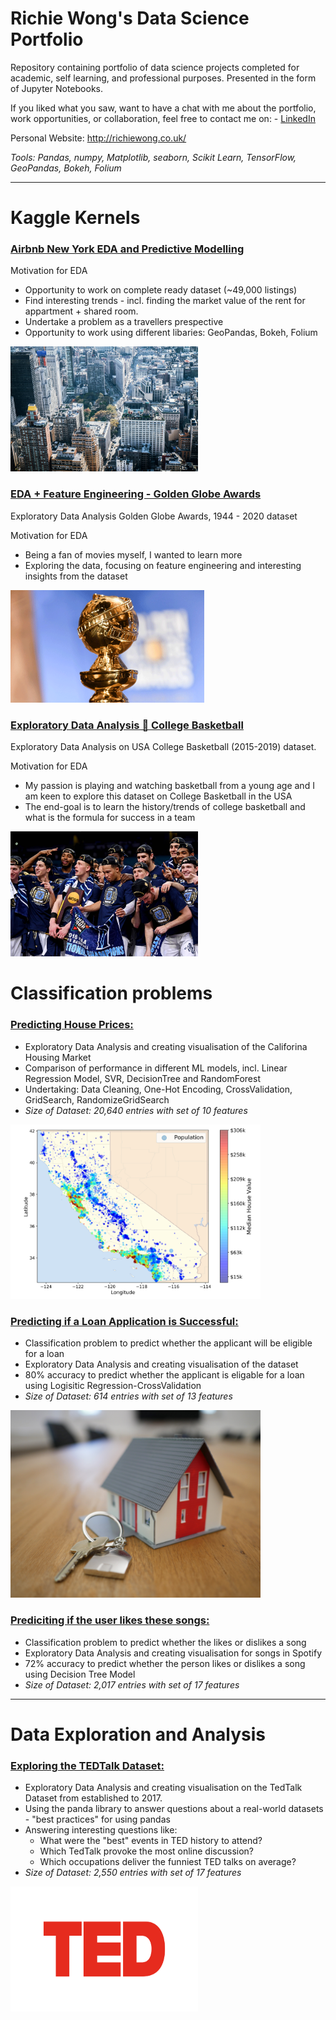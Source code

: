 # Richie Wong's Data Science Portfolio
Repository containing portfolio of data science projects completed for academic, self learning, and professional purposes. Presented in the form of Jupyter Notebooks.

If you liked what you saw, want to have a chat with me about the portfolio, work opportunities, or collaboration, feel free to contact me on: - [LinkedIn](https://www.linkedin.com/in/richieone/)

Personal Website: http://richiewong.co.uk/

_Tools: Pandas, numpy, Matplotlib, seaborn, Scikit Learn, TensorFlow, GeoPandas, Bokeh, Folium_

---

# Kaggle Kernels

### [Airbnb New York EDA and Predictive Modelling](https://www.kaggle.com/richieone13/airbnb-new-york-eda-and-predictive-modelling)

Motivation for EDA
* Opportunity to work on complete ready dataset (~49,000 listings)
* Find interesting trends - incl. finding the market value of the rent for appartment + shared room.
* Undertake a problem as a travellers prespective
* Opportunity to work using different libaries: GeoPandas, Bokeh, Folium

<img src="Images_Kaggle/NewYorkSkyline.jpg" width="300" height="200">

### [EDA + Feature Engineering - Golden Globe Awards](https://www.kaggle.com/richieone13/eda-feature-engineering-golden-globe-awards)

Exploratory Data Analysis Golden Globe Awards, 1944 - 2020 dataset

Motivation for EDA
* Being a fan of movies myself, I wanted to learn more
* Exploring the data, focusing on feature engineering and interesting insights from the dataset

<img src="Images_Kaggle/Golden_Globle.png" width="310" height="180">

### [Exploratory Data Analysis 🏀 College Basketball](https://www.kaggle.com/richieone13/exploratory-data-analysis-eda)

Exploratory Data Analysis on USA College Basketball (2015-2019) dataset.

Motivation for EDA
* My passion is playing and watching basketball from a young age and I am keen to explore this dataset on College Basketball in the USA
* The end-goal is to learn the history/trends of college basketball and what is the formula for success in a team

<img src="Images_Kaggle/CollegeBasketball.jpg" width="300" height="200">

# Classification problems

### [Predicting House Prices:](https://github.com/Richieone13/data_science_portfolio/blob/master/California_Housing_Dataset/California_Housing.ipynb) 
* Exploratory Data Analysis and creating visualisation of the Califorina Housing Market
* Comparison of performance in different ML models, incl. Linear Regression Model, SVR, DecisionTree and RandomForest
* Undertaking: Data Cleaning, One-Hot Encoding, CrossValidation, GridSearch, RandomizeGridSearch
* *Size of Dataset: 20,640 entries with set of 10 features*

<img src="California_Housing_Dataset/images/california_housing_prices_plot.png" width="400">

### [Predicting if a Loan Application is Successful:](https://github.com/Richieone13/data_science_portfolio/blob/master/LoanPrediction/LoanPrediction-EndtoEnd.ipynb)
* Classification problem to predict whether the applicant will be eligible for a loan
* Exploratory Data Analysis and creating visualisation of the dataset
* 80% accuracy to predict whether the applicant is eligable for a loan using Logisitic Regression-CrossValidation
* *Size of Dataset: 614 entries with set of 13 features*

<img src="LoanPrediction/Images/tierra-mallorca-rgJ1J8SDEAY-unsplash.png" width="400" height="300">

### [Prediciting if the user likes these songs:](https://github.com/Richieone13/data_science_portfolio/blob/master/Spotify_Classifier/Spotify_EDA_DecisionTree.ipynb) 
* Classification problem to predict whether the likes or dislikes a song
* Exploratory Data Analysis and creating visualisation for songs in Spotify
* 72% accuracy to predict whether the person likes or dislikes a song using Decision Tree Model
* *Size of Dataset: 2,017 entries with set of 17 features*

---

# Data Exploration and Analysis

### [Exploring the TEDTalk Dataset:](https://github.com/Richieone13/data_science_portfolio/blob/master/TedTalk/TedTalk_EDA.ipynb) 
* Exploratory Data Analysis and creating visualisation on the TedTalk Dataset from established to 2017.
* Using the panda library to answer questions about a real-world datasets - "best practices" for using pandas
* Answering interesting questions like:
  - What were the "best" events in TED history to attend?
  - Which TedTalk provoke the most online discussion?
  - Which occupations deliver the funniest TED talks on average?
* *Size of Dataset: 2,550 entries with set of 17 features*

<img src="TedTalk/ted-logo-fb.png" width="300" height="200">
